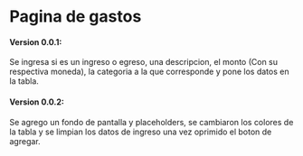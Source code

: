 # Pagina de gastos
#### Version 0.0.1:
Se ingresa si es un ingreso o egreso, una descripcion, el monto (Con su respectiva moneda), la categoria a la que corresponde y pone los datos en la tabla.
#### Version 0.0.2:
Se agrego un fondo de pantalla y placeholders, se cambiaron los colores de la tabla y se limpian los datos de ingreso una vez oprimido el boton de agregar. 
